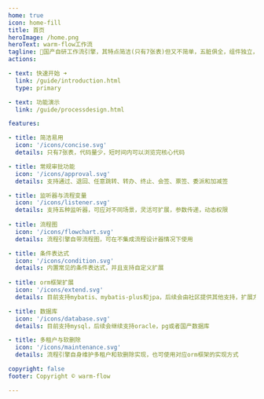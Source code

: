 ```yaml
---
home: true
icon: home-fill
title: 首页
heroImage: /home.png
heroText: warm-flow工作流
tagline: 🎉国产自研工作流引擎，其特点简洁(只有7张表)但又不简单，五脏俱全，组件独立，可扩展，可满足中小项目的组件。
actions:

- text: 快速开始 ➜
  link: /guide/introduction.html
  type: primary

- text: 功能演示
  link: /guide/processdesign.html

features:

- title: 简洁易用
  icon: '/icons/concise.svg'
  details: 只有7张表，代码量少，短时间内可以浏览完核心代码

- title: 常规审批功能
  icon: '/icons/approval.svg'
  details: 支持通过、退回、任意跳转、转办、终止、会签、票签、委派和加减签

- title: 监听器与流程变量
  icon: '/icons/listener.svg'
  details: 支持五种监听器，可应对不同场景，灵活可扩展，参数传递，动态权限
  
- title: 流程图
  icon: '/icons/flowchart.svg'
  details: 流程引擎自带流程图，可在不集成流程设计器情况下使用

- title: 条件表达式
  icon: '/icons/condition.svg'
  details: 内置常见的条件表达式，并且支持自定义扩展
  
- title: orm框架扩展
  icon: '/icons/extend.svg'
  details: 目前支持mybatis、mybatis-plus和jpa，后续会由社区提供其他支持，扩展方便

- title: 数据库
  icon: '/icons/database.svg'
  details: 目前支持mysql，后续会继续支持oracle，pg或者国产数据库

- title: 多租户与软删除
  icon: '/icons/maintenance.svg'
  details: 流程引擎自身维护多租户和软删除实现，也可使用对应orm框架的实现方式

copyright: false
footer: Copyright © warm-flow

---
```


